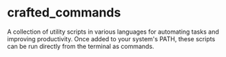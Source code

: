 # crafted_commands
A collection of utility scripts in various languages for automating tasks and improving productivity. Once added to your system's PATH, these scripts can be run directly from the terminal as commands.
